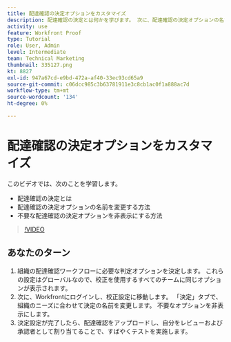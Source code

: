 ```yaml
---
title: 配達確認の決定オプションをカスタマイズ
description: 配達確認の決定とは何かを学びます。 次に、配達確認の決定オプションの名前を変更し、校正システムの設定で不要なオプションを非表示にします。
activity: use
feature: Workfront Proof
type: Tutorial
role: User, Admin
level: Intermediate
team: Technical Marketing
thumbnail: 335127.png
kt: 8827
exl-id: 947a67cd-e9bd-472a-af40-33ec93cd65a9
source-git-commit: c06dcc985c3b63781911e3c8cb1ac0f1a888ac7d
workflow-type: tm+mt
source-wordcount: '134'
ht-degree: 0%

---
```


# 配達確認の決定オプションをカスタマイズ

このビデオでは、次のことを学習します。

* 配達確認の決定とは
* 配達確認の決定オプションの名前を変更する方法
* 不要な配達確認の決定オプションを非表示にする方法

>[!VIDEO](https://video.tv.adobe.com/v/335127/?quality=12)

## あなたのターン

1. 組織の配達確認ワークフローに必要な判定オプションを決定します。 これらの設定はグローバルなので、校正を使用するすべてのチームに同じオプションが表示されます。
1. 次に、Workfrontにログインし、校正設定に移動します。 「決定」タブで、組織のニーズに合わせて決定の名前を変更します。 不要なオプションを非表示にします。
1. 決定設定が完了したら、配達確認をアップロードし、自分をレビューおよび承認者として割り当てることで、すばやくテストを実施します。


<!--
Lean More URLs
-->
